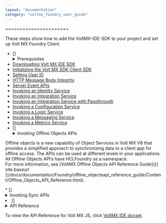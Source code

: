 ```yaml
---
layout: "documentation"
category: "voltmx_foundry_user_guide"
---
```


======================

These steps show how to add the VoltMX-IDE-SDK to your project and set up Volt MX Foundry Client.

- []<details close markdown="block"><summary>Prerequisites</summary>  
   Volt MX Iris 7.0 and higher versions.
  </details>
- [](Downloading_VoltMX_SDK_Files_Iris.html)[Downloading Volt MX IDE SDK](Downloading_VoltMX_SDK_Files_Iris.html)
- [](Initializing_VoltMX_JS_Client_SDK_Iris.html)[Initializing the Volt MX SDK Client SDK](Initializing_VoltMX_JS_Client_SDK_Iris.html)
- [](Setting_User_ID_KV.html)[Setting User ID](Setting_User_ID_Iris.html)
- [](HTTP_Message_Body_Integrity_Iris.html)[HTTP Message Body Integrity](HTTP_Message_Body_Integrity_Iris.html)
- [Server Event APIs](ServerEventAPIs.html)
- [](Invoking_Identity_Service_Iris.html)[Invoking an Identity Service](Invoking_Identity_Service_Iris.html)
- [](Invoking_Integration_Service_Iris.html)[Invoking an Integration Service](Invoking_Integration_Service_Iris.html)
- [](Invoking_Integration_Service_Passthrough_Iris.html)[Invoking an Integration Service with Passthrough](Invoking_Integration_Service_Passthrough_Iris.html)
- [](Invoking_Configuration_Service_Iris.html)[Invoking a Configuration Service](Invoking_Configuration_Service_Iris.html)
- [](Invoking_Logic_Service_Iris.html)[Invoking a Logic Service](Invoking_Logic_Service_Iris.html)
- [](Invoking_Messaging_Service_Iris.html)[Invoking a Messaging Service](Invoking_Messaging_Service_Iris.html)
- [](Invoking_Metrics_Service_Iris.html)[Invoking a Metrics Service](Invoking_Metrics_Service_Iris.html)
- []<details close markdown="block"><summary>Invoking Offline Objects APIs</summary>

Offline objects is a new capability of Object Services in Volt MX V8 that provides a simplified approach to synchronizing data to a client app for offline access. The APIs can be used at different levels in your applications. All Offline Objects API’s have HCLFoundry as a namespace.  
 For more information, see [VoltMX Offline Objects API Reference Guide]({{ site.baseurl }}/docs/documentation/Foundry/offline_objectsapi_reference_guide/Content/Offline_Objects_API_Reference.html).

   </details>
*   []<details close markdown="block"><summary>Invoking Sync APIs</summary>
    
   For information on sync APIs, refer [Sync Framework Documentation.]({{ site.baseurl }}/docs/documentation/Foundry/vmf_sync_orm_api_guide/Content/homepage.html)
    
*   [Invoking an Object Service](../ObjectsAPIReference/Objects_API_Reference.html)
*   [](Cache_Service_Response_for_Integaration_and_Object_Services.html)[Cache Service Response for Integration and Object Service](Cache_Service_Response_for_Integaration_and_Object_Services.html)
*   [](../VoltMX_Logger.html)[Using Log SDK](../VoltMX_Logger.html)
*   [](Binary_APIs.html)[Binary APIs](Binary_APIs.html)
    </details>
*   []<details close markdown="block"><summary>API Reference</summary>
    
   To view the API Reference for Volt MX JS, click [VoltMX IDE docset](http://docs.voltmx.com/8_x_PDFs/voltmxfoundry/voltmx_docsets/voltmx/voltmx-sdk.doc/index.html).
   </details>
